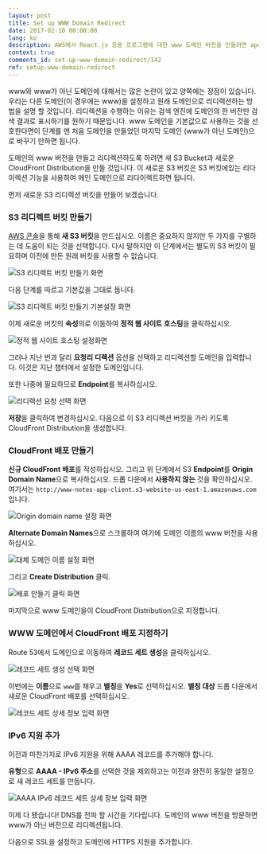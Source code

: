 ```yaml
---
layout: post
title: Set up WWW Domain Redirect
date: 2017-02-10 00:00:00
lang: ko 
description: AWS에서 React.js 응용 프로그램에 대한 www 도메인 버전을 만들려면 apex(또는 naked) 도메인으로 리디렉션해야 합니다. 리디렉션 되는 도메인을 만들려면 새 S3 버킷을 만들고 AWS 콘솔의 정적 웹 사이트 호스팅 섹션에서 "리디렉션 요청"옵션을 활성화하십시오. 그리고이를 위해 CloudFront Distribution을 만들고 www 도메인을 가리켜 야합니다. 
context: true
comments_id: set-up-www-domain-redirect/142
ref: setup-www-domain-redirect
---
```


www와 www가 아닌 도메인에 대해서는 많은 논란이 있고 양쪽에는 장점이 있습니다. 우리는 다른 도메인(이 경우에는 www)을 설정하고 원래 도메인으로 리디렉션하는 방법을 설명 할 것입니다. 리디렉션을 수행하는 이유는 검색 엔진에 도메인의 한 버전만 검색 결과로 표시하기를 원하기 때문입니다. www 도메인을 기본값으로 사용하는 것을 선호한다면이 단계를 맨 처음 도메인을 만들었던 마지막 도메인 (www가 아닌 도메인)으로 바꾸기 만하면 됩니다.

도메인의 www 버전을 만들고 리디렉션하도록 하려면 새 S3 Bucket과 새로운 CloudFront Distribution을 만들 것입니다. 이 새로운 S3 버킷은 S3 버킷에있는 리다이렉션 기능을 사용하여 메인 도메인으로 리다이렉트하면 됩니다.

먼저 새로운 S3 리디렉션 버킷을 만들어 보겠습니다.

### S3 리디렉트 버킷 만들기 

[AWS 콘솔](https://console.aws.amazon.com)을 통해 **새 S3 버킷**을 만드십시오. 이름은 중요하지 않지만 두 가지를 구별하는 데 도움이 되는 것을 선택합니다. 다시 말하지만 이 단계에서는 별도의 S3 버킷이 필요하며 이전에 만든 원래 버킷을 사용할 수 없습니다.

![S3 리디렉트 버킷 만들기 화면](/assets/create-s3-redirect-bucket.png)

다음 단계를 따르고 기본값을 그대로 둡니다.

![S3 리디렉트 버킷 만들기 기본설정 화면](/assets/use-defaults-to-create-bucket.png)

이제 새로운 버킷의 **속성**의로 이동하여 **정적 웹 사이트 호스팅**을 클릭하십시오.

![정적 웹 사이트 호스팅 설정화면](/assets/select-static-website-hosting-2.png)

그러나 지난 번과 달리 **요청리 디렉션** 옵션을 선택하고 리디렉션할 도메인을 입력합니다. 이것은 지난 챕터에서 설정한 도메인입니다.

또한 나중에 필요하므로 **Endpoint**를 복사하십시오.

![리디렉션 요청 선택 화면](/assets/select-redirect-requests.png)

**저장**을 클릭하여 변경하십시오. 다음으로 이 S3 리디렉션 버킷을 가리 키도록 CloudFront Distribution을 생성합니다.

### CloudFront 배포 만들기

**신규 CloudFront 배포**를 작성하십시오. 그리고 위 단계에서 S3 **Endpoint**를 **Origin Domain Name**으로 복사하십시오. 드롭 다운에서 **사용하지 않는** 것을 확인하십시오. 여기서는 `http://www-notes-app-client.s3-website-us-east-1.amazonaws.com`입니다.

![Origin domain name 설정 화면](/assets/set-origin-domain-name.png)

**Alternate Domain Names**으로 스크롤하여 여기에 도메인 이름의 www 버전을 사용하십시오.

![대체 도메인 이름 설정 화면](/assets/set-alternate-domain-name-2.png)

그리고 **Create Distribution** 클릭.

![배포 만들기 클릭 화면](/assets/hit-create-distribution.png)

마지막으로 www 도메인을이 CloudFront Distribution으로 지정합니다.

### WWW 도메인에서 CloudFront 배포 지정하기

Route 53에서 도메인으로 이동하여 **레코드 세트 생성**을 클릭하십시오.

![레코드 세트 생성 선택 화면](/assets/select-create-record-set-2.png)

이번에는 **이름**으로 `www`를 채우고 **별칭**을 **Yes**로 선택하십시오. **별칭 대상** 드롭 다운에서 새로운 CloudFront 배포를 선택하십시오.

![레코드 세트 상세 정보 입력 화면](/assets/fill-in-record-set-details.png)

### IPv6 지원 추가 

이전과 마찬가지로 IPv6 지원을 위해 AAAA 레코드를 추가해야 합니다.

**유형**으로 **AAAA - IPv6 주소**를 선택한 것을 제외하고는 이전과 완전히 동일한 설정으로 새 레코드 세트를 만듭니다.

![AAAA IPv6 레코드 세트 상세 정보 입력 화면](/assets/fill-in-aaaa-ipv6-record-set-details.png)

이제 다 됐습니다! DNS를 전파 할 시간을 기다립니다. 도메인의 www 버전을 방문하면 www가 아닌 버전으로 리디렉션됩니다.

다음으로 SSL을 설정하고 도메인에 HTTPS 지원을 추가합니다.
